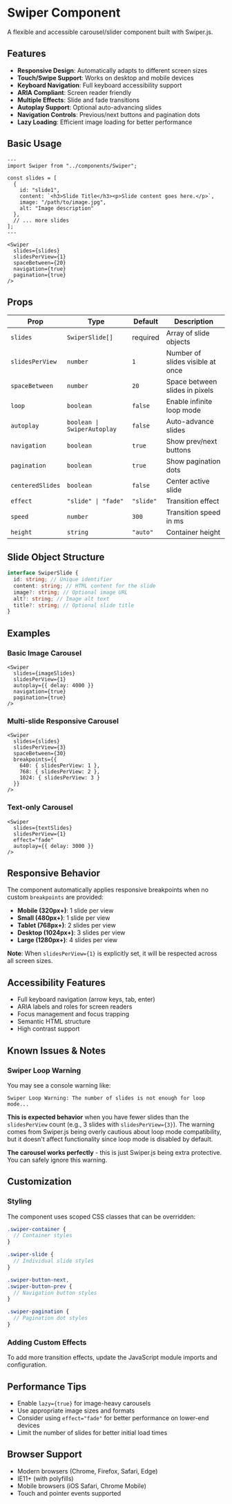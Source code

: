 # Swiper Component

A flexible and accessible carousel/slider component built with Swiper.js.

## Features

- **Responsive Design**: Automatically adapts to different screen sizes
- **Touch/Swipe Support**: Works on desktop and mobile devices
- **Keyboard Navigation**: Full keyboard accessibility support
- **ARIA Compliant**: Screen reader friendly
- **Multiple Effects**: Slide and fade transitions
- **Autoplay Support**: Optional auto-advancing slides
- **Navigation Controls**: Previous/next buttons and pagination dots
- **Lazy Loading**: Efficient image loading for better performance

## Basic Usage

```astro
---
import Swiper from "../components/Swiper";

const slides = [
  {
    id: "slide1",
    content: `<h3>Slide Title</h3><p>Slide content goes here.</p>`,
    image: "/path/to/image.jpg",
    alt: "Image description"
  },
  // ... more slides
];
---

<Swiper
  slides={slides}
  slidesPerView={1}
  spaceBetween={20}
  navigation={true}
  pagination={true}
/>
```

## Props

| Prop             | Type                        | Default   | Description                      |
| ---------------- | --------------------------- | --------- | -------------------------------- |
| `slides`         | `SwiperSlide[]`             | required  | Array of slide objects           |
| `slidesPerView`  | `number`                    | `1`       | Number of slides visible at once |
| `spaceBetween`   | `number`                    | `20`      | Space between slides in pixels   |
| `loop`           | `boolean`                   | `false`   | Enable infinite loop mode        |
| `autoplay`       | `boolean \| SwiperAutoplay` | `false`   | Auto-advance slides              |
| `navigation`     | `boolean`                   | `true`    | Show prev/next buttons           |
| `pagination`     | `boolean`                   | `true`    | Show pagination dots             |
| `centeredSlides` | `boolean`                   | `false`   | Center active slide              |
| `effect`         | `"slide" \| "fade"`         | `"slide"` | Transition effect                |
| `speed`          | `number`                    | `300`     | Transition speed in ms           |
| `height`         | `string`                    | `"auto"`  | Container height                 |

## Slide Object Structure

```typescript
interface SwiperSlide {
  id: string; // Unique identifier
  content: string; // HTML content for the slide
  image?: string; // Optional image URL
  alt?: string; // Image alt text
  title?: string; // Optional slide title
}
```

## Examples

### Basic Image Carousel

```astro
<Swiper
  slides={imageSlides}
  slidesPerView={1}
  autoplay={{ delay: 4000 }}
  navigation={true}
  pagination={true}
/>
```

### Multi-slide Responsive Carousel

```astro
<Swiper
  slides={slides}
  slidesPerView={3}
  spaceBetween={30}
  breakpoints={{
    640: { slidesPerView: 1 },
    768: { slidesPerView: 2 },
    1024: { slidesPerView: 3 }
  }}
/>
```

### Text-only Carousel

```astro
<Swiper
  slides={textSlides}
  slidesPerView={1}
  effect="fade"
  autoplay={{ delay: 3000 }}
/>
```

## Responsive Behavior

The component automatically applies responsive breakpoints when no custom `breakpoints` are provided:

- **Mobile (320px+)**: 1 slide per view
- **Small (480px+)**: 1 slide per view
- **Tablet (768px+)**: 2 slides per view
- **Desktop (1024px+)**: 3 slides per view
- **Large (1280px+)**: 4 slides per view

**Note**: When `slidesPerView={1}` is explicitly set, it will be respected across all screen sizes.

## Accessibility Features

- Full keyboard navigation (arrow keys, tab, enter)
- ARIA labels and roles for screen readers
- Focus management and focus trapping
- Semantic HTML structure
- High contrast support

## Known Issues & Notes

### Swiper Loop Warning

You may see a console warning like:

```
Swiper Loop Warning: The number of slides is not enough for loop mode...
```

**This is expected behavior** when you have fewer slides than the `slidesPerView` count (e.g., 3 slides with `slidesPerView={3}`). The warning comes from Swiper.js being overly cautious about loop mode compatibility, but it doesn't affect functionality since loop mode is disabled by default.

**The carousel works perfectly** - this is just Swiper.js being extra protective. You can safely ignore this warning.

## Customization

### Styling

The component uses scoped CSS classes that can be overridden:

```scss
.swiper-container {
  // Container styles
}

.swiper-slide {
  // Individual slide styles
}

.swiper-button-next,
.swiper-button-prev {
  // Navigation button styles
}

.swiper-pagination {
  // Pagination dot styles
}
```

### Adding Custom Effects

To add more transition effects, update the JavaScript module imports and configuration.

## Performance Tips

- Enable `lazy={true}` for image-heavy carousels
- Use appropriate image sizes and formats
- Consider using `effect="fade"` for better performance on lower-end devices
- Limit the number of slides for better initial load times

## Browser Support

- Modern browsers (Chrome, Firefox, Safari, Edge)
- IE11+ (with polyfills)
- Mobile browsers (iOS Safari, Chrome Mobile)
- Touch and pointer events supported
